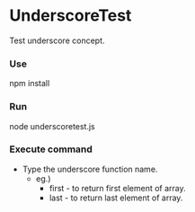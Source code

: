 # UnderscoreTest
Test underscore concept.

### Use
  npm install

### Run
  node underscoretest.js

### Execute command
  * Type the underscore function name.
    * eg.) 
         * first - to return first element of array.
         * last  - to return last element of array.

